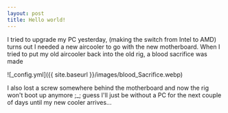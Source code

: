 ```yaml
---
layout: post
title: Hello world! 
---
```


I tried to upgrade my PC yesterday, (making the switch from Intel to AMD) turns out I needed a new aircooler to go with the new motherboard. When I tried to put my old aircooler back into the old rig, a blood sacrifice was made

![_config.yml]({{ site.baseurl }}/images/blood_Sacrifice.webp)

I also lost a screw somewhere behind the motherboard and now the rig won't boot up anymore ;_; 
guess I'll just be without a PC for the next couple of days until my new cooler arrives...
